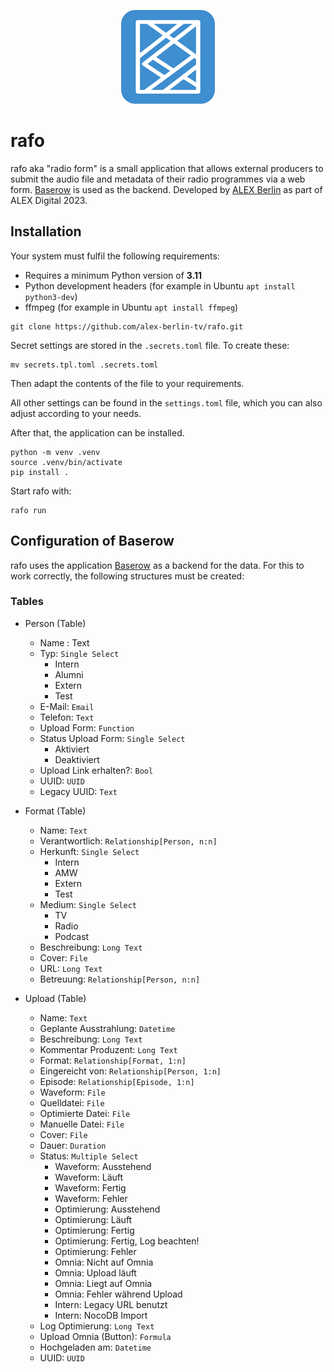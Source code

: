 <p align="center">
  <img src="misc/logo.svg" height="150"/>
</p>

# rafo

rafo aka "radio form" is a small application that allows external producers to submit the audio file and metadata of their radio programmes via a web form. [Baserow](https://baserow.io/) is used as the backend. Developed by [ALEX Berlin](https://www.alex-berlin.de/) as part of ALEX Digital 2023.

## Installation

Your system must fulfil the following requirements:

- Requires a minimum Python version of **3.11**
- Python development headers (for example in Ubuntu `apt install python3-dev`)
- ffmpeg (for example in Ubuntu `apt install ffmpeg`)

```
git clone https://github.com/alex-berlin-tv/rafo.git
```

Secret settings are stored in the `.secrets.toml` file. To create these:

```
mv secrets.tpl.toml .secrets.toml
```

Then adapt the contents of the file to your requirements.

All other settings can be found in the `settings.toml` file, which you can also adjust according to your needs.

After that, the application can be installed.

```
python -m venv .venv
source .venv/bin/activate
pip install .
```

Start rafo with:

```
rafo run
```

## Configuration of Baserow

rafo uses the application [Baserow](https://baserow.io/) as a backend for the data. For this to work correctly, the following structures must be created:

### Tables

- Person (Table)
    - Name : Text
	- Typ: `Single Select`
        - Intern
        - Alumni
        - Extern
        - Test
	- E-Mail: `Email`
	- Telefon: `Text`
	- Upload Form: `Function`
	- Status Upload Form: `Single Select`
        - Aktiviert
        - Deaktiviert
	- Upload Link erhalten?: `Bool`
	- UUID: `UUID`
	- Legacy UUID: `Text`

- Format (Table)
	- Name: `Text`
	- Verantwortlich: `Relationship[Person, n:n]`
	- Herkunft: `Single Select`
        - Intern
        - AMW
        - Extern
        - Test
	- Medium: `Single Select`
        - TV
        - Radio
        - Podcast
	- Beschreibung: `Long Text`
	- Cover: `File`
	- URL: `Long Text`
	- Betreuung: `Relationship[Person, n:n]`
- Upload (Table)
	- Name: `Text`
	- Geplante Ausstrahlung: `Datetime`
	- Beschreibung: `Long Text`
	- Kommentar Produzent: `Long Text`
	- Format: `Relationship[Format, 1:n]`
	- Eingereicht von: `Relationship[Person, 1:n]`
	- Episode: `Relationship[Episode, 1:n]`
	- Waveform: `File`
	- Quelldatei: `File`
	- Optimierte Datei: `File`
	- Manuelle Datei: `File`
	- Cover: `File`
	- Dauer: `Duration`
    - Status: `Multiple Select`
        - Waveform: Ausstehend
        - Waveform: Läuft
        - Waveform: Fertig
        - Waveform: Fehler
        - Optimierung: Ausstehend
        - Optimierung: Läuft
        - Optimierung: Fertig
        - Optimierung: Fertig, Log beachten!
        - Optimierung: Fehler
        - Omnia: Nicht auf Omnia
        - Omnia: Upload läuft
        - Omnia: Liegt auf Omnia
        - Omnia: Fehler während Upload
        - Intern: Legacy URL benutzt
        - Intern: NocoDB Import
	- Log Optimierung: `Long Text`
	- Upload Omnia (Button): `Formula`
	- Hochgeladen am: `Datetime`
	- UUID: `UUID`